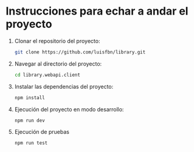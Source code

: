 # Instrucciones para echar a andar el proyecto

1. Clonar el repositorio del proyecto:

    ```bash
    git clone https://github.com/luisfbn/library.git
    ```

2. Navegar al directorio del proyecto:

    ```bash
    cd library.webapi.client
    ```

3. Instalar las dependencias del proyecto:

    ```bash
    npm install
    ```

4. Ejecución del proyecto en modo desarrollo:

    ```bash
    npm run dev
    ```

4. Ejecución de pruebas

    ```bash
    npm run test
    ```